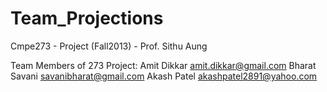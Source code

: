 Team_Projections
================

Cmpe273 - Project (Fall2013) - Prof. Sithu Aung


Team Members of 273 Project:
Amit Dikkar <amit.dikkar@gmail.com>
Bharat Savani <savanibharat@gmail.com>
Akash Patel <akashpatel2891@yahoo.com>
